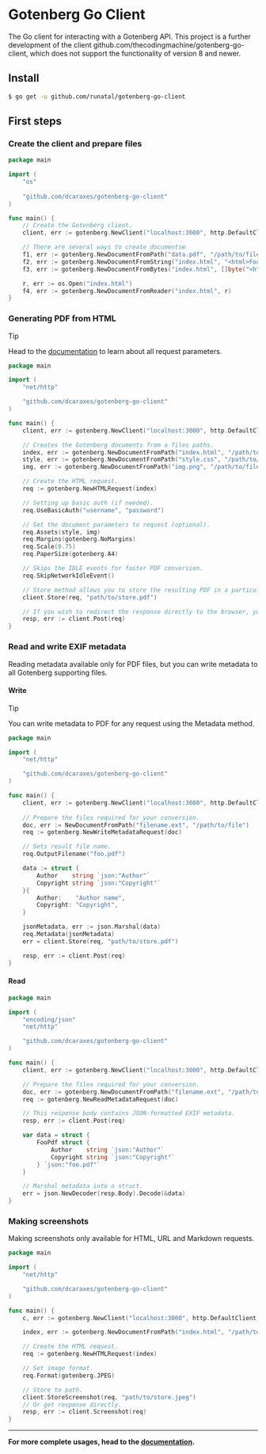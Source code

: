 # Gotenberg Go Client

The Go client for interacting with a Gotenberg API. This project is a further development of the client 
github.com/thecodingmachine/gotenberg-go-client, which does not support the functionality of version 8 and 
newer.

## Install

```zsh
$ go get -u github.com/runatal/gotenberg-go-client
```

## First steps

### Create the client and prepare files

```go
package main

import (
    "os"
	
    "github.com/dcaraxes/gotenberg-go-client"
)

func main() {
    // Create the Gotenberg client.
    client, err := gotenberg.NewClient("localhost:3000", http.DefaultClient)

    // There are several ways to create documentsю
    f1, err := gotenberg.NewDocumentFromPath("data.pdf", "/path/to/file")
    f2, err := gotenberg.NewDocumentFromString("index.html", "<html>Foo</html>")
    f3, err := gotenberg.NewDocumentFromBytes("index.html", []byte("<html>Foo</html>"))

    r, err := os.Open("index.html")
    f4, err := gotenberg.NewDocumentFromReader("index.html", r)
}
```

### Generating PDF from HTML

> [!TIP]
> Head to the [documentation](https://gotenberg.dev/) to learn about all request parameters.

```go
package main

import (
    "net/http"

    "github.com/dcaraxes/gotenberg-go-client"
)

func main() {
    client, err := gotenberg.NewClient("localhost:3000", http.DefaultClient)

    // Creates the Gotenberg documents from a files paths.
    index, err := gotenberg.NewDocumentFromPath("index.html", "/path/to/file")
    style, err := gotenberg.NewDocumentFromPath("style.css", "/path/to/file")
    img, err := gotenberg.NewDocumentFromPath("img.png", "/path/to/file")

    // Create the HTML request.
    req := gotenberg.NewHTMLRequest(index)

    // Setting up basic auth (if needed).
    req.UseBasicAuth("username", "password")

    // Set the document parameters to request (optional).
    req.Assets(style, img)
    req.Margins(gotenberg.NoMargins)
    req.Scale(0.75)
    req.PaperSize(gotenberg.A4)

    // Skips the IDLE events for faster PDF conversion.
    req.SkipNetworkIdleEvent()

    // Store method allows you to store the resulting PDF in a particular destination.
    client.Store(req, "path/to/store.pdf")

    // If you wish to redirect the response directly to the browser, you may also use:
    resp, err := client.Post(req)
}

```

### Read and write EXIF metadata
Reading metadata available only for PDF files, but you can write metadata to all Gotenberg supporting files.

#### Write
> [!TIP]
> You can write metadata to PDF for any request using the Metadata method.

```go
package main

import (
    "net/http"

    "github.com/dcaraxes/gotenberg-go-client"
)

func main() {
    client, err := gotenberg.NewClient("localhost:3000", http.DefaultClient)
	
    // Prepare the files required for your conversion.
    doc, err := NewDocumentFromPath("filename.ext", "/path/to/file")
    req := gotenberg.NewWriteMetadataRequest(doc)

    // Sets result file name.
    req.OutputFilename("foo.pdf")

    data := struct {
        Author    string `json:"Author"`
        Copyright string `json:"Copyright"`
    }{
        Author:    "Author name",
        Copyright: "Copyright",
    }

    jsonMetadata, err := json.Marshal(data)
    req.Metadata(jsonMetadata)
    err = client.Store(req, "path/to/store.pdf")

    resp, err := client.Post(req)
}
```

#### Read

```go
package main

import (
    "encoding/json"
    "net/http"

    "github.com/dcaraxes/gotenberg-go-client"
)

func main() {
    client, err := gotenberg.NewClient("localhost:3000", http.DefaultClient)

    // Prepare the files required for your conversion.
    doc, err := gotenberg.NewDocumentFromPath("filename.ext", "/path/to/file")
    req := gotenberg.NewReadMetadataRequest(doc)

    // This response body contains JSON-formatted EXIF metadata.
    resp, err := client.Post(req)

    var data = struct {
        FooPdf struct {
            Author    string `json:"Author"`
            Copyright string `json:"Copyright"`
        } `json:"foo.pdf"`
    }

    // Marshal metadata into a struct.
    err = json.NewDecoder(resp.Body).Decode(&data)
}

```

### Making screenshots
Making screenshots only available for HTML, URL and Markdown requests.

```go
package main

import (
    "net/http"

    "github.com/dcaraxes/gotenberg-go-client"
)

func main() {
    c, err := gotenberg.NewClient("localhost:3000", http.DefaultClient)

    index, err := gotenberg.NewDocumentFromPath("index.html", "/path/to/file")

    // Create the HTML request.
    req := gotenberg.NewHTMLRequest(index)

    // Set image format.
    req.Format(gotenberg.JPEG)

    // Store to path.
    client.StoreScreenshot(req, "path/to/store.jpeg")
    // Or get response directly.
    resp, err := client.Screenshot(req)
}

```

---

**For more complete usages, head to the [documentation](https://gotenberg.dev/).**
